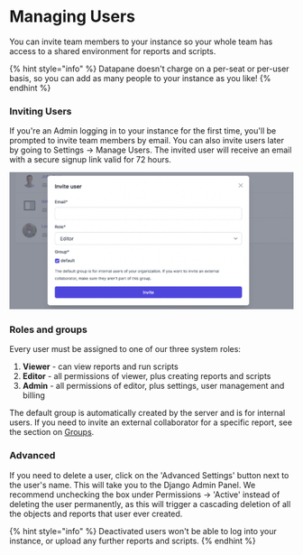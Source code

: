 # Managing Users

You can invite team members to your instance so your whole team has access to a shared environment for reports and scripts. 

{% hint style="info" %}
Datapane doesn't charge on a per-seat or per-user basis, so you can add as many people to your instance as you like!
{% endhint %}

### Inviting Users

If you're an Admin logging in to your instance for the first time, you'll be prompted to invite team members by email. You can also invite users later by going to Settings -&gt; Manage Users. The invited user will receive an email with a secure signup link valid for 72 hours. 

![](../.gitbook/assets/screenshot-2021-05-25-at-15.51.36.png)

### Roles and groups

Every user must be assigned to one of our three system roles: 

1. **Viewer** - can view reports and run scripts 
2. **Editor** - all permissions of viewer, plus creating reports and scripts
3. **Admin** - all permissions of editor, plus settings, user management and billing

The default group is automatically created by the server and is for internal users. If you need to invite an external collaborator for a specific report, see the section on [Groups](https://docs.datapane.com/datapane-enterprise/untitled#groups). 

### Advanced

If you need to delete a user, click on the 'Advanced Settings' button next to the user's name. This will take you to the Django Admin Panel. We recommend unchecking the box under Permissions -&gt; 'Active' instead of deleting the user permanently, as this will trigger a cascading deletion of all the objects and reports that user ever created. 

{% hint style="info" %}
Deactivated users won't be able to log into your instance, or upload any further reports and scripts. 
{% endhint %}

